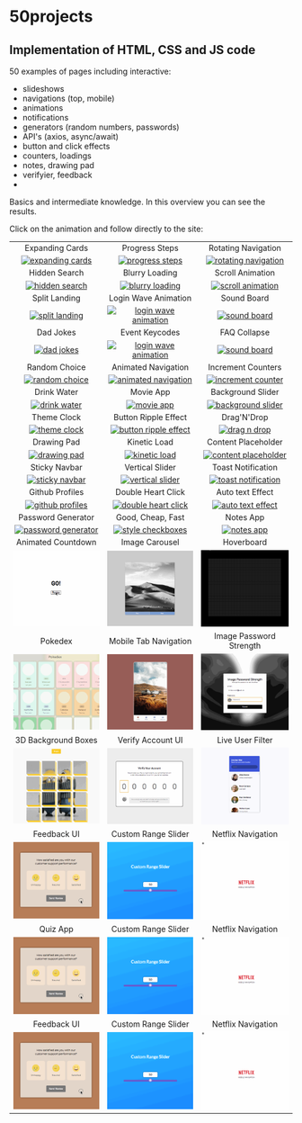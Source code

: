 # 50projects

## Implementation of HTML, CSS and JS code

50 examples of pages including interactive:

- slideshows
- navigations (top, mobile)
- animations
- notifications
- generators (random numbers, passwords)
- API's (axios, async/await)
- button and click effects
- counters, loadings
- notes, drawing pad
- verifyier, feedback
-

Basics and intermediate knowledge. In this overview you can see the results.

Click on the animation and follow directly to the site:

|                                                                                                                           |                                                                                                                               |                                                                                                                                     |
| :-----------------------------------------------------------------------------------------------------------------------: | :---------------------------------------------------------------------------------------------------------------------------: | :---------------------------------------------------------------------------------------------------------------------------------: |
|                                                      Expanding Cards                                                      |                                                        Progress Steps                                                         |                                                         Rotating Navigation                                                         |
|    [![expanding cards](images/01.gif)](https://krisbaranski.github.io/50projects/course/01.expanding_cards/index.html)    |       [![progress steps](images/02.gif)](https://krisbaranski.github.io/50projects/course/02.progress_steps/index.html)       |     [![rotating navigation](images/03.gif)](https://krisbaranski.github.io/50projects/course/03.rotating_navigation/index.html)     |
|                                                       Hidden Search                                                       |                                                        Blurry Loading                                                         |                                                          Scroll Animation                                                           |
|      [![hidden search](images/04.gif)](https://krisbaranski.github.io/50projects/course/04.hidden_search/index.html)      |       [![blurry loading](images/05.gif)](https://krisbaranski.github.io/50projects/course/05.blurry_loading/index.html)       |        [![scroll animation](images/06.gif)](https://krisbaranski.github.io/50projects/course/06.scroll_animation/index.html)        |
|                                                       Split Landing                                                       |                                                     Login Wave Animation                                                      |                                                             Sound Board                                                             |
|      [![split landing](images/07.gif)](https://krisbaranski.github.io/50projects/course/07.split_landing/index.html)      | [![login wave animation](images/08.gif)](https://krisbaranski.github.io/50projects/course/08.login_wave_animation/index.html) |             [![sound board](images/09.png)](https://krisbaranski.github.io/50projects/course/09.sound_board/index.html)             |
|                                                         Dad Jokes                                                         |                                                        Event Keycodes                                                         |                                                            FAQ Collapse                                                             |
|          [![dad jokes](images/10.png)](https://krisbaranski.github.io/50projects/course/10.dad_jokes/index.html)          |    [![login wave animation](images/11.png)](https://krisbaranski.github.io/50projects/course/11.event_keycodes/index.html)    |            [![sound board](images/12.gif)](https://krisbaranski.github.io/50projects/course/12.faq_collapse/index.html)             |
|                                                       Random Choice                                                       |                                                      Animated Navigation                                                      |                                                         Increment Counters                                                          |
|      [![random choice](images/13.gif)](https://krisbaranski.github.io/50projects/course/13.random_choice/index.html)      |  [![animated navigation](images/14.gif)](https://krisbaranski.github.io/50projects/course/14.animated_navigation/index.html)  |      [![increment counter](images/15.gif)](https://krisbaranski.github.io/50projects/course/15.increment_counters/index.html)       |
|                                                        Drink Water                                                        |                                                           Movie App                                                           |                                                          Background Slider                                                          |
|        [![drink water](images/16.gif)](https://krisbaranski.github.io/50projects/course/16.drink_water/index.html)        |            [![movie app](images/17.gif)](https://krisbaranski.github.io/50projects/course/17.movie_app/index.html)            |       [![background slider](images/18.gif)](https://krisbaranski.github.io/50projects/course/18.background_slider/index.html)       |
|                                                        Theme Clock                                                        |                                                     Button Ripple Effect                                                      |                                                             Drag'N'Drop                                                             |
|        [![theme clock](images/19.gif)](https://krisbaranski.github.io/50projects/course/19.theme_clock/index.html)        | [![button ripple effect](images/20.gif)](https://krisbaranski.github.io/50projects/course/20.button_ripple_effect/index.html) |             [![drag n drop](images/21.gif)](https://krisbaranski.github.io/50projects/course/21.drag_n_drop/index.html)             |
|                                                        Drawing Pad                                                        |                                                         Kinetic Load                                                          |                                                         Content Placeholder                                                         |
|        [![drawing pad](images/22.gif)](https://krisbaranski.github.io/50projects/course/22.drawing_pad/index.html)        |         [![kinetic load](images/23.gif)](https://krisbaranski.github.io/50projects/course/23.kinetic_load/index.html)         |     [![content placeholder](images/24.gif)](https://krisbaranski.github.io/50projects/course/24.content_placeholder/index.html)     |
|                                                       Sticky Navbar                                                       |                                                        Vertical Slider                                                        |                                                         Toast Notification                                                          |
|      [![sticky navbar](images/25.gif)](https://krisbaranski.github.io/50projects/course/25.sticky_navbar/index.html)      |      [![vertical slider](images/26.gif)](https://krisbaranski.github.io/50projects/course/26.vertical_slider/index.html)      |      [![toast notification](images/27.gif)](https://krisbaranski.github.io/50projects/course/27.toast_notification/index.html)      |
|                                                      Github Profiles                                                      |                                                      Double Heart Click                                                       |                                                          Auto text Effect                                                           |
|    [![github profiles](images/28.gif)](https://krisbaranski.github.io/50projects/course/28.github_profiles/index.html)    |   [![double heart click](images/29.gif)](https://krisbaranski.github.io/50projects/course/29.double_heart_click/index.html)   |        [![auto text effect](images/30.gif)](https://krisbaranski.github.io/50projects/course/30.auto_text_effect/index.html)        |
|                                                    Password Generator                                                     |                                                       Good, Cheap, Fast                                                       |                                                              Notes App                                                              |
| [![password generator](images/31.gif)](https://krisbaranski.github.io/50projects/course/31.password_generator/index.html) |     [![style checkboxes](images/32.gif)](https://krisbaranski.github.io/50projects/course/32.style_checkboxes/index.html)     |               [![notes app](images/33.gif)](https://krisbaranski.github.io/50projects/course/33.notes_app/index.html)               |
|                                                    Animated Countdown                                                     |                                                        Image Carousel                                                         |                                                             Hoverboard                                                              |
| [![animated countdown](images/34.gif)](https://krisbaranski.github.io/50projects/course/34.animated_countdown/index.html) |       [![image carousel](images/35.gif)](https://krisbaranski.github.io/50projects/course/35.image_carousel/index.html)       |              [![hoverboard](images/36.gif)](https://krisbaranski.github.io/50projects/course/36.hoverboard/index.html)              |
|                                                          Pokedex                                                          |                                                     Mobile Tab Navigation                                                     |                                                       Image Password Strength                                                       |
|            [![pokedex](images/37.gif)](https://krisbaranski.github.io/50projects/course/37.pokedex/index.html)            |       [![mobile tab nav](images/38.gif)](https://krisbaranski.github.io/50projects/course/38.mobile_tab_nav/index.html)       | [![image password strength](images/39.gif)](https://krisbaranski.github.io/50projects/course/39.image_password_strength/index.html) |
|                                                    3D Background Boxes                                                    |                                                       Verify Account UI                                                       |                                                          Live User Filter                                                           |
|     [![3d background boxes](images/40.gif)](https://krisbaranski.github.io/50projects/course/40.3d_boxes/index.html)      |    [![verify account ui](images/41.gif)](https://krisbaranski.github.io/50projects/course/41.verify_account_ui/index.html)    |        [![live user filter](images/42.gif)](https://krisbaranski.github.io/50projects/course/42.live_user_filter/index.html)        |
|                                                        Feedback UI                                                        |                                                      Custom Range Slider                                                      |                                                         Netflix Navigation                                                          |
|        [![feedback ui](images/43.gif)](https://krisbaranski.github.io/50projects/course/43.feedback_ui/index.html)        |  [![custom range slider](images/44.gif)](https://krisbaranski.github.io/50projects/course/44.custom_range_slider/index.html)  |      [![netflix navigation](images/45.gif)](https://krisbaranski.github.io/50projects/course/45.netflix_navigation/index.html)      |
|                                                         Quiz App                                                          |                                                      Custom Range Slider                                                      |                                                         Netflix Navigation                                                          |
|        [![feedback ui](images/43.gif)](https://krisbaranski.github.io/50projects/course/43.feedback_ui/index.html)        |  [![custom range slider](images/44.gif)](https://krisbaranski.github.io/50projects/course/44.custom_range_slider/index.html)  |      [![netflix navigation](images/45.gif)](https://krisbaranski.github.io/50projects/course/45.netflix_navigation/index.html)      |
|                                                        Feedback UI                                                        |                                                      Custom Range Slider                                                      |                                                         Netflix Navigation                                                          |
|        [![feedback ui](images/43.gif)](https://krisbaranski.github.io/50projects/course/43.feedback_ui/index.html)        |  [![custom range slider](images/44.gif)](https://krisbaranski.github.io/50projects/course/44.custom_range_slider/index.html)  |      [![netflix navigation](images/45.gif)](https://krisbaranski.github.io/50projects/course/45.netflix_navigation/index.html)      |
